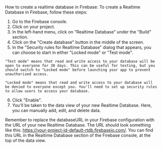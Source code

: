 
How to create a realtime database in Firebase:
To create a Realtime Database in Firebase, follow these steps:

  1. Go to the Firebase console.
  2. Click on your project.
  3. In the left-hand menu, click on "Realtime Database" under the "Build" section.
  4. Click on the "Create database" button in the middle of the screen.
  5. In the "Security rules for Realtime Database" dialog that appears, you can choose to start in either "Locked mode" or "Test mode".

    "Test mode" means that read and write access to your database will be open to everyone for 30 days. This can be useful for testing, but you should switch to "Locked mode" before launching your app to prevent unauthorized access.

    "Locked mode" means that read and write access to your database will be denied to everyone except you. You'll need to set up security rules to allow users to access your database.

  6. Click "Enable".
  7. You'll be taken to the data view of your new Realtime Database. Here, you can manually add, edit, and delete data.

Remember to replace the databaseURL in your Firebase configuration with the URL of your new Realtime Database. The URL should look something like this: https://your-project-id-default-rtdb.firebaseio.com/. 
You can find this URL in the Realtime Database section of the Firebase console, at the top of the data view.


